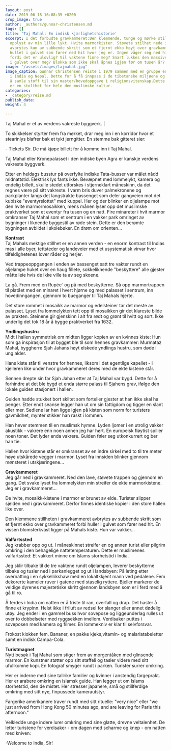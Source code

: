 ```yaml
---
layout: post
date: 2019-06-18 16:08:35 +0200
crop_image: true
author: _authors/gunnar-christensen.md
tags: []
title: 'Taj Mahal: En indisk kjærlighetshistorie'
excerpt: I det forbudte gravkammeret:Den klemmende, tunge og mørke stillheten kun
  opplyst av min lille lykt. Hvite marmorkister. Støvete stilhet nede i dette gravkammeret
  avbrytes kun av subbende skritt som et fjernt ekko høyt over gravkammeret forbi
  hullet i gulvet som fører ned hit hvor jeg er. Ingen våger seg ned hit. Kanskje
  fordi det er ulovlig? Vil vaktene finne meg? Snart lukkes den massive steinblokka
  i gulvet over meg? Blokka som ikke skal åpnes igjen før om tusen år?
image: "/assets/images/tajmahal.jpg"
image_caption: Gunnar Christensen reiste i 1979 sammen med en gruppe europeiske pilegrimer
  i India og Nepal. Dette for å få innpass i de tibetanske miljøene og klostrene for
  å samle stoff til sin master/hovedoppgave i religionsvitenskap.Dette byggverket
  er en stolthet for hele den muslimske kultur.
categories:
- _category/reise.md
publish_date: 
weight: 4

---
```

 Taj Mahal er et av verdens vakreste byggverk. |

To skikkelser styrter frem fra mørket, drar meg inn i en korridor hvor et stearinlys blafrer bak et tykt jerngitter. En stemme bak gitteret sier:

\- Tickets Sir. De må kjøpe billett for å komme inn i Taj Mahal.

Taj Mahal eller Kronepalasset i den indiske byen Agra er kanskje verdens vakreste byggverk.

Etter en heldags busstur på overfylte indiske Tata-busser var målet nådd midnattstid. Elektrisk lys fants ikke. Bevæpnet med lommelykt, kamera og endelig billett, skulle stedet utforskes i stjerneklart måneskinn, da det regnes være på sitt vakreste. I varm bris duver palmekronene og parkplanter langs det langstrakte bassenget som deler gangveien mot det kubiske "eventyrslottet" med kuppel. Her og der blinker en oljelampe mot den hvite marmormosaikken, mens månen lyser opp det muslimske praktverket som et eventyr fra tusen og en natt. Fire minareter i hvit marmor omkranser Taj Mahal som et sentrum i en vakker park omringet av bygninger i liknende byggestil av røde stein. Dette er den berømte bygningen avbildet i skolebøker. En drøm om orienten...

**Kontrast**  
Taj Mahals mektige stillhet er en annen verden - en enorm kontrast til Indias mas i alle byer, tettsteder og landeveier med et usystematisk virvar hvor tilfeldighetenes lover råder og herjer.

Ved trappeoppgangen i enden av bassenget satt tre vakter rundt en oljelampe huket over en haug fillete, sokkeliknende "beskyttere" alle gjester måtte leie hvis de ikke ville ta av seg skoene.

La gå. Frem med en Rupée´ og på med beskytterne. Så opp marmortrappen til platået med en minaret i hvert hjørne og med palasset i sentrum, inn hovedinngangen, gjennom to bueganger til Taj Mahals hjerte.

Det store rommet i mosaikk av marmor og edelsteiner tar det meste av palasset. Lyset fra lommelykten tett opp til mosaikken gir det klareste bilde av prakten. Steinene gir gjenskinn i alt fra rødt og grønt til hvitt og sort. Ikke underlig det tok 18 år å bygge praktverket fra 1632.

**Yndlingshustru**  
Midt i hallen symmetrisk om midten ligger kopien av en kvinnes kiste: Hun som ga inspirasjon til at bygget ble til som hennes gravkammer: Murmataz Mahal, byggherre Sjah Jahans høyt elskede yndlings hustru, som døde i ung alder.

Hans kiste står til venstre for hennes, liksom i det egentlige kapellet - i kjelleren like under hvor gravkammeret deres med de ekte kistene står.

Sønnen drepte sin far Sjah Jahan etter at Taj Mahal var bygd. Dette for å forhindre at det ble bygd et enda større palass til Sjahens grav, ifølge den lokale guiden stasjonert i hallen.

Guiden hadde stukket bort skiltet som forteller gjester at han ikke skal ha penger. Etter endt seanse legger han ut om sin fattigdom og tigger en slant eller mer. Sedlene lar han ligge igjen på kisten som norm for turisters gavmildhet, mynter stikker han raskt i lommen.

Han hever stemmen til en muslimsk hymne. Lyden ljomer i en utrolig vakker akustikk - vakrere enn noen annen jeg har hørt. En europeisk fløytist spiller noen toner. Det lyder enda vakrere. Guiden føler seg utkonkurrert og ber han tie.

Hallen hvor kistene står er omkranset av en indre sirkel med to til tre meter høye utskårede vegger i marmor. Lyset fra innsiden blinker gjennom mønsteret i utskjæringene...

**Gravkammeret**  
Jeg går ned i gravkammeret. Ned den lave, støvete trappen og gjennom en gang. Det svake lyset fra lommelykten min streifer de ekte marmorkistene.  
Jeg er i gravkammeret...

De hvite, mosaikk-kistene i marmor er brunet av elde. Turister slipper sjelden ned i gravkammeret. Derfor finnes identiske kopier i den store hallen like over.

Den klemmene stillheten i gravkammeret avbrytes av subbende skritt som et fjernt ekko over gravkammeret forbi huller i gulvet som fører ned hit. En vissen blomsterkvast ligger på Mahals kiste. Hun var vakker...

**Valfartssted**  
Jeg krabber opp og ut. I måneskinnet streifer en og annen turist eller pilgrim omkring i den behagelige nattetemperaturen. Dette er muslimenes valfartssted: Et vakkert minne om Islams storhetstid i India.

Jeg sklir tilbake til de tre vaktene rundt oljelampen, leverer beskytterne tilbake og tusler ned i parkanlegget og ut i landsbyen: På leting etter overnatting i en sykkelrikshaw med en lokaltkkjent mann ved pedalene. Fem dekorerte kameler ruver i gatene med staselig ryttere. Bjeller markerer de veldige dyrenes majestetiske skritt gjennom landsbyen som er i ferd med å gå til ro.

Å ferdes i India om natten er å friste til ran, overfall og drap. Det haster å finne et krypinn. Helst ikke i friluft av redsel for slanger eller annet dødelig utøy. Jeg ender i en gammel buss hvor sovepose og liggeunderlag rulles ut over to dobbelseter med ryggsekken imellom. Verdisaker puttes i soveposen med kamera og filmer. En lommekniv er klar til selvforsvar.

Frokost klokken fem. Bananer, en pakke kjeks,vitamin- og malariatabeletter samt en indisk Campa-Cola.

**Turistmagnet**  
Nytt besøk i Taj Mahal som stiger frem av morgentåken med glinsende marmor. En kunstner støtter opp sitt staffeli og tasler videre med sitt ufullkomne kopi. En fotograf smyger rundt i parken. Turister surrer omkring.

Her er inderne med sine tallrike familier og kvinner i anstendig fargeprakt. Her er arabere omkring en islamsk guide. Han legger ut om Islams storhetstid, den de mistet. Her stresser japanere, små og stillferdige omkring med sitt nye, finpussede kamerautstyr.

Fargerike amerikanere traver rundt med sitt rituelle: "very nice" eller "we just arrived from Hong Kong 50 minutes ago, and are leaving for Paris this afternoon."

Velkledde unge indere lurer omkring med sine glatte, drevne veltalenhet. De letter turistene for verdisaker - om dagen med scharme og knep - om natten med kniven:

\-Welcome to India, Sir!